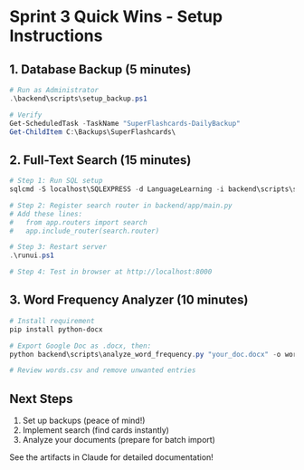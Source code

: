 # Sprint 3 Quick Wins - Setup Instructions

## 1. Database Backup (5 minutes)

```powershell
# Run as Administrator
.\backend\scripts\setup_backup.ps1

# Verify
Get-ScheduledTask -TaskName "SuperFlashcards-DailyBackup"
Get-ChildItem C:\Backups\SuperFlashcards\
```

## 2. Full-Text Search (15 minutes)

```powershell
# Step 1: Run SQL setup
sqlcmd -S localhost\SQLEXPRESS -d LanguageLearning -i backend\scripts\setup_fulltext_search.sql

# Step 2: Register search router in backend/app/main.py
# Add these lines:
#   from app.routers import search
#   app.include_router(search.router)

# Step 3: Restart server
.\runui.ps1

# Step 4: Test in browser at http://localhost:8000
```

## 3. Word Frequency Analyzer (10 minutes)

```powershell
# Install requirement
pip install python-docx

# Export Google Doc as .docx, then:
python backend\scripts\analyze_word_frequency.py "your_doc.docx" -o words.csv

# Review words.csv and remove unwanted entries
```

## Next Steps

1. Set up backups (peace of mind!)
2. Implement search (find cards instantly)
3. Analyze your documents (prepare for batch import)

See the artifacts in Claude for detailed documentation!
